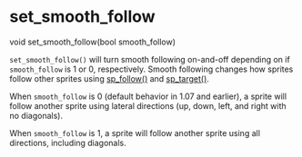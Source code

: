 # set_smooth_follow

<Prototype>void set_smooth_follow(bool smooth_follow)</Prototype>

`set_smooth_follow()` will turn smooth following on-and-off depending on if `smooth_follow` is 1 or 0, respectively. Smooth following changes how sprites follow other sprites using [sp_follow()](./sp-follow.md) and [sp_target()](./sp-target.md).

When `smooth_follow` is 0 (default behavior in 1.07 and earlier), a sprite will follow another sprite using lateral directions (up, down, left, and right with no diagonals).

When `smooth_follow` is 1, a sprite will follow another sprite using all directions, including diagonals.
